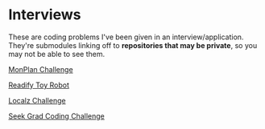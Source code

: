 # Interviews

These are coding problems I've been given in an interview/application. They're submodules linking off to **repositories that may be private**, so you may not be able to see them.

[MonPlan Challenge](https://github.com/nchlswhttkr/monplan-challenge)

[Readify Toy Robot](https://github.com/nchlswhttkr/readify-toy-robot)

[Localz Challenge](https://github.com/nchlswhttkr/localz-challenge)

[Seek Grad Coding Challenge](https://github.com/nchlswhttkr/seek-grad-coding-challenge)
